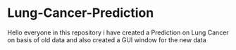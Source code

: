 # Lung-Cancer-Prediction
Hello everyone in this repository i have created a Prediction on Lung Cancer on basis of old data and also created a GUI window for the new data 

